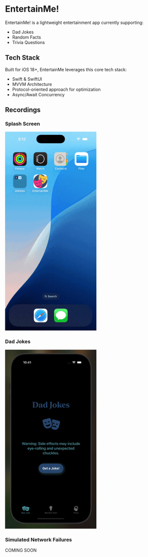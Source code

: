 # EntertainMe!

EntertainMe! is a lightweight entertainment app currently supporting:
- Dad Jokes
- Random Facts
- Trivia Questions

## Tech Stack

Built for iOS 18+, EntertainMe leverages this core tech stack:
- Swift & SwiftUI
- MVVM Architecture
- Protocol-oriented approach for optimization
- Async/Await Concurrency

## Recordings

### Splash Screen

<img src="Media/SplashScreen.gif" alt="Splash Screen" width="300">

### Dad Jokes

<img src="Media/DadJokes.gif" alt="Dad Jokes Demo" width="300">

### Simulated Network Failures

COMING SOON
